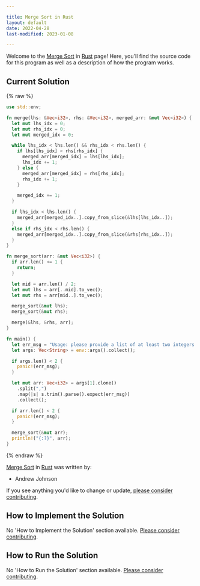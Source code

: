 ```yaml
---

title: Merge Sort in Rust
layout: default
date: 2022-04-28
last-modified: 2023-01-08

---
```


Welcome to the [Merge Sort](https://sampleprograms.io/projects/merge-sort) in [Rust](https://sampleprograms.io/languages/rust) page! Here, you'll find the source code for this program as well as a description of how the program works.

## Current Solution

{% raw %}

```rust
use std::env;

fn merge(lhs: &Vec<i32>, rhs: &Vec<i32>, merged_arr: &mut Vec<i32>) {
  let mut lhs_idx = 0;
  let mut rhs_idx = 0;
  let mut merged_idx = 0;

  while lhs_idx < lhs.len() && rhs_idx < rhs.len() {
    if lhs[lhs_idx] < rhs[rhs_idx] {
      merged_arr[merged_idx] = lhs[lhs_idx];
      lhs_idx += 1;
    } else {
      merged_arr[merged_idx] = rhs[rhs_idx];
      rhs_idx += 1;
    }

    merged_idx += 1;
  }

  if lhs_idx < lhs.len() {
    merged_arr[merged_idx..].copy_from_slice(&lhs[lhs_idx..]);
  }
  else if rhs_idx < rhs.len() {
    merged_arr[merged_idx..].copy_from_slice(&rhs[rhs_idx..]);
  }
}

fn merge_sort(arr: &mut Vec<i32>) {
  if arr.len() <= 1 {
    return;
  }

  let mid = arr.len() / 2;
  let mut lhs = arr[..mid].to_vec();
  let mut rhs = arr[mid..].to_vec();

  merge_sort(&mut lhs);
  merge_sort(&mut rhs);

  merge(&lhs, &rhs, arr);
}

fn main() {
  let err_msg = "Usage: please provide a list of at least two integers to sort in the format \"1, 2, 3, 4, 5\"";
  let args: Vec<String> = env::args().collect();

  if args.len() < 2 {
    panic!(err_msg);
  }

  let mut arr: Vec<i32> = args[1].clone()
    .split(",")
    .map(|s| s.trim().parse().expect(err_msg))
    .collect();

  if arr.len() < 2 {
    panic!(err_msg);
  }

  merge_sort(&mut arr);
  println!("{:?}", arr);
}
```

{% endraw %}

[Merge Sort](https://sampleprograms.io/projects/merge-sort) in [Rust](https://sampleprograms.io/languages/rust) was written by:

- Andrew Johnson

If you see anything you'd like to change or update, [please consider contributing](https://github.com/TheRenegadeCoder/sample-programs).

## How to Implement the Solution

No 'How to Implement the Solution' section available. [Please consider contributing](https://github.com/TheRenegadeCoder/sample-programs-website).

## How to Run the Solution

No 'How to Run the Solution' section available. [Please consider contributing](https://github.com/TheRenegadeCoder/sample-programs-website).
